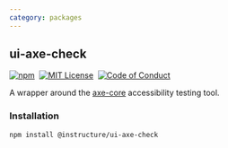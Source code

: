 ```yaml
---
category: packages
---
```


## ui-axe-check

[![npm][npm]][npm-url]&nbsp;
[![MIT License][license-badge]][license]&nbsp;
[![Code of Conduct][coc-badge]][coc]

A wrapper around the [axe-core](https://axe-core.org/) accessibility testing tool.

### Installation

```sh
npm install @instructure/ui-axe-check
```

[npm]: https://img.shields.io/npm/v/@instructure/ui-axe-check.svg
[npm-url]: https://npmjs.com/package/@instructure/ui-axe-check
[license-badge]: https://img.shields.io/npm/l/instructure-ui.svg?style=flat-square
[license]: https://github.com/instructure/instructure-ui/blob/master/LICENSE
[coc-badge]: https://img.shields.io/badge/code%20of-conduct-ff69b4.svg?style=flat-square
[coc]: https://github.com/instructure/instructure-ui/blob/master/CODE_OF_CONDUCT.md
